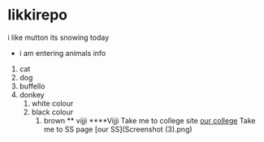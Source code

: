 # likkirepo
i like mutton
its snowing today
* i am entering animals info 
1. cat
2. dog
31. buffello
4. donkey
   1. white colour
   2. black colour
       1. brown
** vijji
****Vijji
Take me to college site [our college](https://www.nwmissouri.edu)
Take me to SS page [our SS](Screenshot (3).png)
   
